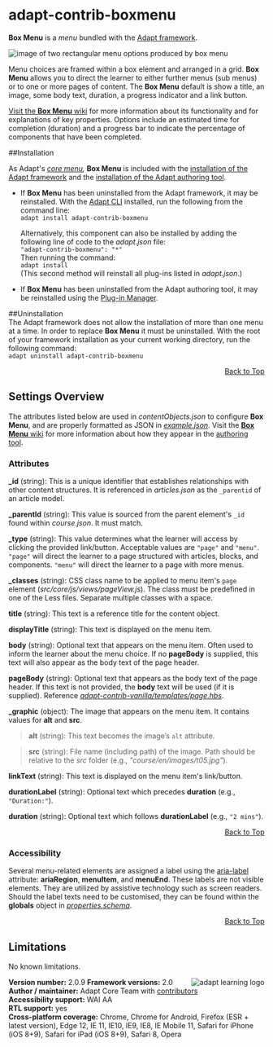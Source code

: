# adapt-contrib-boxmenu  

**Box Menu** is a *menu* bundled with the [Adapt framework](https://github.com/adaptlearning/adapt_framework).  

<img src="https://github.com/adaptlearning/documentation/blob/master/04_wiki_assets/plug-ins/images/boxmenu01.png" alt="image of two rectangular menu options produced by box menu">

Menu choices are framed within a box element and arranged in a grid. **Box Menu** allows you to direct the learner to either further menus (sub menus) or to one or more pages of content. The **Box Menu** default is show a title, an image, some body text, duration, a progress indicator and a link button.

[Visit the **Box Menu** wiki](https://github.com/adaptlearning/adapt-contrib-boxmenu/wiki) for more information about its functionality and for explanations of key properties. Options include an estimated time for completion (duration) and a progress bar to indicate the percentage of components that have been completed.

##Installation

As Adapt's *[core menu](https://github.com/adaptlearning/adapt_framework/wiki/Core-Plug-ins-in-the-Adapt-Learning-Framework#menu),* **Box Menu** is included with the [installation of the Adapt framework](https://github.com/adaptlearning/adapt_framework/wiki/Manual-installation-of-the-Adapt-framework#installation) and the [installation of the Adapt authoring tool](https://github.com/adaptlearning/adapt_authoring/wiki/Installing-Adapt-Origin).

* If **Box Menu** has been uninstalled from the Adapt framework, it may be reinstalled.
With the [Adapt CLI](https://github.com/adaptlearning/adapt-cli) installed, run the following from the command line:  
`adapt install adapt-contrib-boxmenu`

    Alternatively, this component can also be installed by adding the following line of code to the *adapt.json* file:  
    `"adapt-contrib-boxmenu": "*"`  
    Then running the command:  
    `adapt install`  
    (This second method will reinstall all plug-ins listed in *adapt.json*.)  

* If **Box Menu** has been uninstalled from the Adapt authoring tool, it may be reinstalled using the [Plug-in Manager](https://github.com/adaptlearning/adapt_authoring/wiki/Plugin-Manager).

##Uninstallation  
The Adapt framework does not allow the installation of more than one menu at a time. In order to replace **Box Menu** it must be uninstalled. With the root of your framework installation as your current working directory, run the following command:  
`adapt uninstall adapt-contrib-boxmenu`  

<div float align=right><a href="#top">Back to Top</a></div>  

## Settings Overview

The attributes listed below are used in *contentObjects.json* to configure **Box Menu**, and are properly formatted as JSON in [*example.json*](https://github.com/adaptlearning/adapt-contrib-boxmenu/blob/master/example.json). Visit the [**Box Menu** wiki](https://github.com/adaptlearning/adapt-contrib-boxmenu/wiki) for more information about how they appear in the [authoring tool](https://github.com/adaptlearning/adapt_authoring/wiki). 

### Attributes

**_id** (string): This is a unique identifier that establishes relationships with other content structures. It is referenced in *articles.json* as the `_parentid` of an article model.   

**_parentId** (string): This value is sourced from the parent element's `_id` found within *course.json*. It must match. 

**_type** (string): This value determines what the learner will access by clicking the provided link/button. Acceptable values are `"page"` and `"menu"`. `"page"` will direct the learner to a page structured with articles, blocks, and components. `"menu"` will direct the learner to a page with more menus. 

**_classes** (string): CSS class name to be applied to menu item's `page` element (*src/core/js/views/pageView.js*). The class must be predefined in one of the Less files. Separate multiple classes with a space.

**title** (string): This text is a reference title for the content object.

**displayTitle** (string):  This text is displayed on the menu item.

**body** (string):  Optional text that appears on the menu item. Often used to inform the learner about the menu choice. If no **pageBody** is supplied, this text will also appear as the body text of the page header.

**pageBody** (string): Optional text that appears as the body text of the page header. If this text is not provided, the **body** text will be used (if it is supplied). Reference [*adapt-contrib-vanilla/templates/page.hbs*](https://github.com/adaptlearning/adapt-contrib-vanilla/blob/master/templates/page.hbs).

**_graphic** (object): The image that appears on the menu item. It contains values for **alt** and **src**.

>**alt** (string): This text becomes the image’s `alt` attribute.

>**src** (string): File name (including path) of the image. Path should be relative to the *src* folder (e.g., *"course/en/images/t05.jpg"*).  
       
**linkText** (string): This text is displayed on the menu item's link/button.  

**durationLabel** (string): Optional text which precedes **duration** (e.g., `"Duration:"`).  

**duration** (string): Optional text which follows **durationLabel** (e.g., `"2 mins"`).  
       
<div float align=right><a href="#top">Back to Top</a></div>  

### Accessibility
Several menu-related elements are assigned a label using the [aria-label](https://github.com/adaptlearning/adapt_framework/wiki/Aria-Labels) attribute: **ariaRegion**, **menuItem**, and **menuEnd**. These labels are not visible elements. They are utilized by assistive technology such as screen readers. Should the label texts need to be customised, they can be found within the **globals** object in [*properties.schema*](https://github.com/adaptlearning/adapt-contrib-boxmenu/blob/master/properties.schema).   
<div float align=right><a href="#top">Back to Top</a></div>

## Limitations
 
No known limitations.  

**Version number:**  2.0.9   <a href="https://community.adaptlearning.org/" target="_blank"><img src="https://github.com/adaptlearning/documentation/blob/master/04_wiki_assets/plug-ins/images/adapt-logo-mrgn-lft.jpg" alt="adapt learning logo" align="right"></a> 
**Framework versions:**  2.0     
**Author / maintainer:** Adapt Core Team with [contributors](https://github.com/adaptlearning/adapt-contrib-boxmenu/graphs/contributors)  
**Accessibility support:** WAI AA   
**RTL support:** yes  
**Cross-platform coverage:** Chrome, Chrome for Android, Firefox (ESR + latest version), Edge 12, IE 11, IE10, IE9, IE8, IE Mobile 11, Safari for iPhone (iOS 8+9), Safari for iPad (iOS 8+9), Safari 8, Opera 
